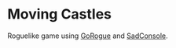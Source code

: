 # Moving Castles

Roguelike game using [GoRogue](https://github.com/Chris3606/GoRogue) and [SadConsole](https://github.com/SadConsole/SadConsole).
